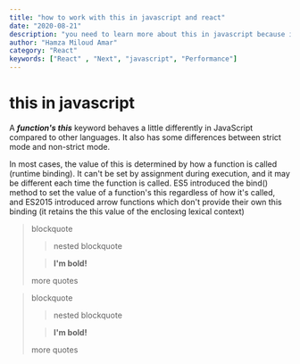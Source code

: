 ```yaml
---
title: "how to work with this in javascript and react"
date: "2020-08-21"
description: "you need to learn more about this in javascript because its this best part of javascript and react and you need to learn more about it"
author: "Hamza Miloud Amar"
category: "React"
keywords: ["React" , "Next", "javascript", "Performance"]
---
```


# this in javascript

A ***function's this*** keyword behaves a little differently in JavaScript compared to other languages. It also has some differences between strict mode and non-strict mode.

In most cases, the value of this is determined by how a function is called (runtime binding). It can't be set by assignment during execution, and it may be different each time the function is called. ES5 introduced the bind() method to set the value of a function's this regardless of how it's called, and ES2015 introduced arrow functions which don't provide their own this binding (it retains the this value of the enclosing lexical context) 

> blockquote
>
> > nested blockquote
>
> > **I'm bold!**
>
> more quotes


> blockquote
>
> > nested blockquote
>
> > **I'm bold!**
>
> more quotes